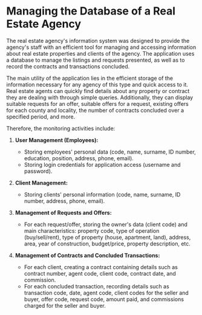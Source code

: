# Managing the Database of a Real Estate Agency

The real estate agency's information system was designed to provide the agency's staff with an efficient tool for managing and accessing information about real estate properties and clients of the agency. The application uses a database to manage the listings and requests presented, as well as to record the contracts and transactions concluded.

The main utility of the application lies in the efficient storage of the information necessary for any agency of this type and quick access to it. Real estate agents can quickly find details about any property or contract they are dealing with through simple queries. Additionally, they can display suitable requests for an offer, suitable offers for a request, existing offers for each county and locality, the number of contracts concluded over a specified period, and more.

Therefore, the monitoring activities include:

1. **User Management (Employees):**
   - Storing employees' personal data (code, name, surname, ID number, education, position, address, phone, email).
   - Storing login credentials for application access (username and password).

2. **Client Management:**
   - Storing clients' personal information (code, name, surname, ID number, address, phone, email).

3. **Management of Requests and Offers:**
   - For each request/offer, storing the owner's data (client code) and main characteristics: property code, type of operation (buy/sell/rent), type of property (house, apartment, land), address, area, year of construction, budget/price, property description, etc.

4. **Management of Contracts and Concluded Transactions:**
   - For each client, creating a contract containing details such as contract number, agent code, client code, contract date, and commission.
   - For each concluded transaction, recording details such as transaction code, date, agent code, client codes for the seller and buyer, offer code, request code, amount paid, and commissions charged for the seller and buyer.
